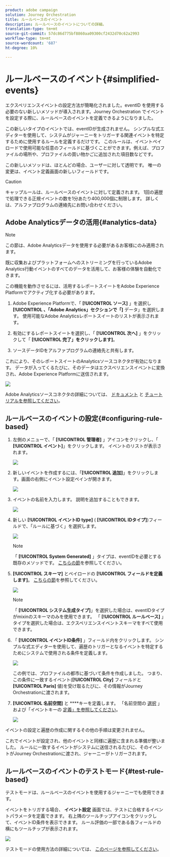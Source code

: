 ```yaml
---
product: adobe campaign
solution: Journey Orchestration
title: ルールベースのイベント
description: ルールベースのイベントについての詳細。
translation-type: tm+mt
source-git-commit: 57dc86d775bf8860aa09300cf2432d70c62a2993
workflow-type: tm+mt
source-wordcount: '687'
ht-degree: 10%

---
```



# ルールベースのイベント{#simplified-events}

エクスペリエンスイベントの設定方法が簡略化されました。eventID を使用する必要のない新しいメソッドが導入されます。Journey Orchestration でイベントを設定する際に、ルールベースのイベントを定義できるようになりました。

この新しいタイプのイベントでは、eventIDが生成されません。 シンプルな式エディターを使用して、システムがジャーニーをトリガーする関連イベントを特定するために使用するルールを定義するだけです。 このルールは、イベントペイロードで使用可能な任意のフィールドに基づくことができます。例えば、プロファイルの場所や、プロファイルの買い物かごに追加された項目数などです。

この新しいメソッドは、ほとんどの場合、ユーザーに対して透明です。 唯一の変更は、イベント定義画面の新しいフィールドです。

>[!CAUTION]
>
>キャップルールは、ルールベースのイベントに対して定義されます。 1回の遍歴で処理できる正規イベントの数を1分あたり400,000個に制限します。 詳しくは、アルファプログラムの連絡先にお問い合わせください。

## Adobe Analyticsデータの活用{#analytics-data}

>[!NOTE]
>
>この節は、Adobe Analyticsデータを使用する必要があるお客様にのみ適用されます。

既に収集およびプラットフォームへのストリーミングを行っているAdobe Analytics行動イベントのすべてのデータを活用して、お客様の体験を自動化できます。

この機能を動作させるには、活用するレポートスイートをAdobe Experience Platformでアクティブ化する必要があります。

1. Adobe Experience Platformで、「 **[!UICONTROL ソース]** 」を選択し **[!UICONTROL 、「Adobe Analytics」セクションで「]** データ」を選択します。 使用可能なAdobe Analyticsレポートスイートのリストが表示されます。

1. 有効にするレポートスイートを選択し、「 **[!UICONTROL 次へ]** 」をクリックして「 **[!UICONTROL 完了」をクリックします]**。

1. ソースデータIDをアルファプログラムの連絡先と共有します。

これにより、そのレポートスイートのAnalyticsソースコネクタが有効になります。 データが入ってくるたびに、そのデータはエクスペリエンスイベントに変換され、Adobe Experience Platformに送信されます。

![](../assets/alpha-event9.png)

Adobe Analyticsソースコネクタの詳細については、 [ドキュメント](https://docs.adobe.com/help/en/experience-platform/sources/connectors/adobe-applications/analytics.html) と [チュートリアルを参照してください](https://docs.adobe.com/content/help/en/experience-platform/sources/ui-tutorials/create/adobe-applications/analytics.html)。

## ルールベースのイベントの設定{#configuring-rule-based}

1. 左側のメニューで、「 **[!UICONTROL 管理者]** 」アイコンをクリックし、「 **[!UICONTROL イベント]**」をクリックします。 イベントのリストが表示されます。

   ![](../assets/alpha-event1.png)

1. 新しいイベントを作成するには、「**[!UICONTROL 追加]**」をクリックします。画面の右側にイベント設定ペインが開きます。

   ![](../assets/alpha-event2.png)

1. イベントの名前を入力します。 説明を追加することもできます。

   ![](../assets/alpha-event3.png)

1. 新しい **[!UICONTROL イベントID type]** ( **[!UICONTROL IDタイプ]**)フィールドで、「ルールに基づく」を選択します。

   ![](../assets/alpha-event4.png)

   >[!NOTE]
   >
   >「 **[!UICONTROL System Generated]** 」タイプは、eventIDを必要とする既存のメソッドです。 [こちらの節](../event/about-events.md)を参照してください。

1. **[!UICONTROL スキーマ]** とペイロードの **[!UICONTROL フィールドを定義します]**。 [こちらの節](../event/defining-the-payload-fields.md)を参照してください。

   ![](../assets/alpha-event5.png)

   >[!NOTE]
   >
   >「 **[!UICONTROL システム生成タイプ]**」を選択した場合は、eventIDタイプがmixinのスキーマのみを使用できます。 「 **[!UICONTROL ルールベース]** 」タイプを選択した場合は、エクスペリエンスイベントスキーマをすべて使用できます。

1. 「 **[!UICONTROL イベントID条件]** 」フィールド内をクリックします。 シンプルな式エディターを使用して、遍歴のトリガーとなるイベントを特定するためにシステムで使用される条件を定義します。

   ![](../assets/alpha-event6.png)

   この例では、プロファイルの都市に基づいて条件を作成しました。 つまり、この条件に一致するイベント(**[!UICONTROL City]** フィールドと **[!UICONTROL Paris]** 値)を受け取るたびに、その情報がJourney Orchestrationに渡されます。

1. **[!UICONTROL 名前空間]** と ****&#x200B;キーを定義します。 「名前空間の [選択](../event/selecting-the-namespace.md) 」および「イベントキーの [定義」を参照してください](../event/defining-the-event-key.md)。

   ![](../assets/alpha-event7.png)

イベントの設定と遍歴の作成に関するその他の手順は変更されません。

これでイベントが設定され、他のイベントと同様に遍歴に含まれる準備が整いました。 ルールに一致するイベントがシステムに送信されるたびに、そのイベントがJourney Orchestrationに渡され、ジャーニーがトリガーされます。

## ルールベースのイベントのテストモード{#test-rule-based}

テストモードは、ルールベースのイベントを使用するジャーニーでも使用できます。

イベントをトリガする場合、 **イベント設定** 画面では、テストに合格するイベントパラメータを定義できます。 右上隅のツールチップアイコンをクリックして、イベントID条件を表示できます。 ルール評価の一部である各フィールドの横にもツールチップが表示されます。

![](../assets/alpha-event8.png)

テストモードの使用方法の詳細については、 [このページを参照してください](../building-journeys/testing-the-journey.md)。
